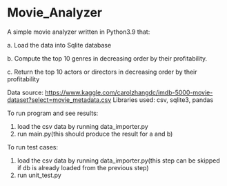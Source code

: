# Movie_Analyzer

A simple movie analyzer written in Python3.9 that:

a. Load the data into Sqlite database

b. Compute the top 10 genres in decreasing order by their profitability.

c. Return the top 10 actors or directors in decreasing order by their profitability

Data source:
https://www.kaggle.com/carolzhangdc/imdb-5000-movie-dataset?select=movie_metadata.csv
Libraries used:
csv, sqlite3, pandas

To run program and see results:

1. load the csv data by running data_importer.py
2. run main.py(this should produce the result for a and b)

To run test cases:
1. load the csv data by running data_importer.py(this step can be skipped if db is already loaded from the previous step)
2. run unit_test.py
